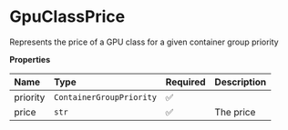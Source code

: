 # GpuClassPrice

Represents the price of a GPU class for a given container group priority

**Properties**

| Name     | Type                     | Required | Description |
| :------- | :----------------------- | :------- | :---------- |
| priority | `ContainerGroupPriority` | ✅       |             |
| price    | `str`                    | ✅       | The price   |
